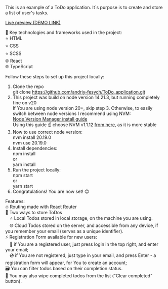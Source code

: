 This is an example of a ToDo application.
It`s purpose is to create and store a list of user's tasks.

[Live preview (DEMO LINK)](https://andriy-fesych.github.io/ToDo_application/)

📌 Key technologies and frameworks used in the project:<br/>
⭐ HTML<br/>
⭐ CSS<br/>
⭐ SCSS<br/>
🌐 React<br/>
🌐 TypeScript<br/>

Follow these steps to set up this project locally:<br/>
1. Clone the repo<br/>
git clone https://github.com/andriy-fesych/ToDo_application.git<br/>
2. This project was build on node version 14.21.3, but running completely fine on v20<br/>
If You are using node version 20+, skip step 3. Otherwise, to easily switch between node versions I recommend using NVM:<br/>
[Node Version Manager install guide](https://www.freecodecamp.org/news/node-version-manager-nvm-install-guide/)<br/>
Using this guide ☝️ choose NVM v1.1.12 [from here](https://github.com/coreybutler/nvm-windows/releases/tag/1.1.12), as it is more stable<br/>
3. Now to use correct node version:<br/>
nvm install 20.19.0<br/>
nvm use 20.19.0<br/>
4. Install dependencies:<br/>
npm install<br/>
or<br/>
yarn install<br/>
5. Run the project locally:<br/>
npm start<br/>
or<br/>
yarn start<br/>
6. Congratulations! You are now set! 😊<br/>


Features:<br/>
🔥 Routing made with React Router<br/>
💾 Two ways to store ToDos<br/>
&emsp;⭐ Local Todos stored in local storage, on the machine you are using.<br/>
&emsp;🌐 Cloud Todos stored on the server, and accessible from any device, if you remember your email (serves as a unique identifier).<br/>
⚡ Registration Form available for new users:<br/>
&emsp;📀 if You are a registered user, just press login in the top right, and enter your email;<br/>
&emsp;💿 if You are not registered, just type in your email, and press Enter - a registration form will appear, for You to create an account;<br/>
🗃️ You can filter todos based on their completion status.<br/>
🧽 You may also wipe completed todos from the list ("Clear completed" button).<br/>
